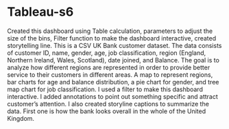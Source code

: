# Tableau-s6

Created this dashboard using Table calculation,  parameters to adjust the size of the bins,  Filter function to make the dashboard interactive, created storytelling line.
This is a CSV UK Bank customer dataset. The data consists of customer ID, name, gender, age, job classification, region (England, Northern Ireland, Wales, Scotland), date joined, and Balance. The goal is to analyze how different regions are represented in order to provide better service to their customers in different areas. A map to represent regions, bar charts for age and balance distribution, a pie chart for gender, and tree map chart for job classification. I used a filter to make this dashboard interactive. I added annotations to point out something specific and attract customer’s attention. I also created storyline captions to summarize the data. First one is how the bank looks overall in the whole of the United Kingdom.
